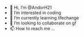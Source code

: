 - 👋 Hi, I’m @AndorH21
- 👀 I’m interested in coding
- 🌱 I’m currently learning lifechange
- 💞️ I’m looking to collaborate on gf
- 📫 How to reach me ...

<!---
AndorH21/AndorH21 is a ✨ special ✨ repository because its `README.md` (this file) appears on your GitHub profile.
You can click the Preview link to take a look at your changes.
--->
